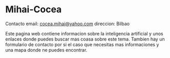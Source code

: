 # Mihai-Cocea
Contacto
email: cocea.mihai@yahoo.com
direccion: Bilbao

Este pagina web contiene informacion sobre la inteligencia artificial y unos enlaces donde puedes buscar mas coasa sobre este tema. Tambien hay un formulario de contacto por si el caso que necesitas mas informaciones y una mapa donde ne puedes encontrar.